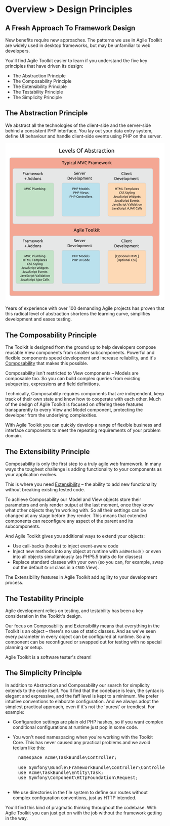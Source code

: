 # Overview > Design Principles

## A Fresh Approach To Framework Design

New benefits require new approaches. The patterns we use in Agile Toolkit are widely used in desktop frameworks, but may be unfamiliar to web developers.

You'll find Agile Toolkit easier to learn if you understand the five key principles that have driven its design:

* The Abstraction Principle
* The Composability Principle
* The Extensibility Principle
* The Testability Principle
* The Simplicity Principle

## The Abstraction Principle

We abstract all the technologies of the client-side and the server-side behind a consistent PHP interface. You lay out your data entry system, define UI behaviour and handle client-side events using PHP on the server.

![Web Development Levels of Abstraction](dia-levels-of-abstraction.png)

Years of experience with over 100 demanding Agile projects has proven that this radical level of abstraction shortens the learning curve, simplifies development and eases testing.

## The Composability Principle

The Toolkit is designed from the ground up to help developers compose reusable View components from smaller subcomponents. Powerful and flexible components speed development and increase reliability, and it's [Composability](http://en.wikipedia.org/wiki/Composability) that makes this possible.

Composability isn't restricted to View components &ndash; Models are composable too. So you can build complex queries from existing subqueries, expressions and field definitions.

Technically, Composability requires components that are independent, keep track of their own state and know how to cooperate with each other. Much of the design of Agile Toolkit is focused on offering these features transparently to every View and Model component, protecting the developer from the underlying complexities.

With Agile Toolkit you can quickly develop a range of flexible business and interface components to meet the repeating requirements of your problem domain.

## The Extensibility Principle

Composability is only the first step to a truly agile web framework. In many ways the toughest challenge is adding functionality to your components as your application evolves.

This is where you need [Extensibility](http://en.wikipedia.org/wiki/Extensibility) &ndash; the ability to add new functionality without breaking existing tested code.

To achieve Composability our Model and View objects store their parameters and only render output at the last moment, once they know what other objects they're working with. So all their settings can be changed at any stage before they render. This means that extended components can reconfigure any aspect of the parent and its subcomponents.

And Agile Toolkit gives you additional ways to extend your objects:

* Use call-backs (hooks) to inject event-aware code
* Inject new methods into any object at runtime with `addMethod()` or even into all objects simultaniously (as PHP5.5 traits do for classes)
* Replace standard classes with your own (so you can, for example, swap out the default `Grid` class in a `CRUD` View).

The Extensibility features in Agile Toolkit add agility to your development process.

## The Testability Principle

Agile development relies on testing, and testability has been a key consideration in the Toolkit's design.

Our focus on Composability and Extensibility means that everything in the Toolkit is an object &ndash; there's no use of static classes. And as we've seen every parameter in every object can be configured at runtime. So any component can be reconfigured or swapped out for testing with no special planning or setup.  

Agile Toolkit is a software tester's dream! 

## The Simplicity Principle

In addition to Abstraction and Composability our search for simplicity extends to the code itself. You'll find that the codebase is lean, the syntax is elegant and expressive, and the faff level is kept to a minimum. We prefer intuitive conventions to elaborate configuration. And we always adopt the simplest practical approach, even if it's not the 'purest' or trendiest. For example:

* Configuration settings are plain old PHP hashes, so if you want complex conditional configurations at runtime just pop in some code.
* You won't need namespacing when you're working with the Toolkit Core. This has never caused any practical problems and we avoid tedium like this:

    <pre>
    namespace Acme\TaskBundle\Controller;

    use Symfony\Bundle\FrameworkBundle\Controller\Controller;
    use Acme\TaskBundle\Entity\Task;
    use Symfony\Component\HttpFoundation\Request;
    </pre>

* We use directories in the file system to define our routes without complex configuration conventions, just as HTTP intended.

You'll find this kind of pragmatic thinking throughout the codebase. With Agile Toolkit you can just get on with the job without the framework getting in the way.
